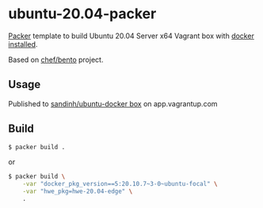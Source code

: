 # ubuntu-20.04-packer
[Packer](https://www.packer.io/) template to build Ubuntu 20.04 Server x64 Vagrant box with [docker installed](https://docs.docker.com/engine/install/ubuntu/).

Based on [chef/bento](https://github.com/chef/bento) project.

## Usage
Published to [sandinh/ubuntu-docker box](https://app.vagrantup.com/sandinh/boxes/ubuntu-docker) on app.vagrantup.com

## Build
```sh
$ packer build .
```
or
```sh
$ packer build \
    -var "docker_pkg_version==5:20.10.7~3-0~ubuntu-focal" \
    -var "hwe_pkg=hwe-20.04-edge" \
    .
```
